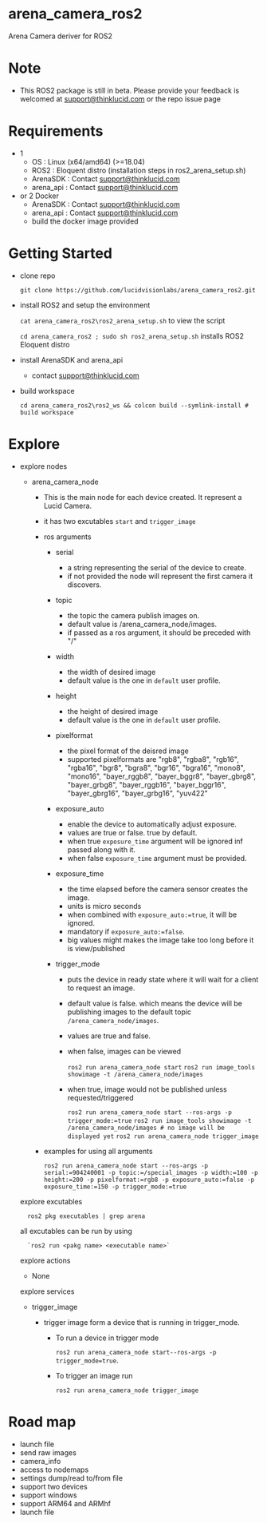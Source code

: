 # arena_camera_ros2
Arena Camera deriver for ROS2

# Note
- This ROS2 package is still in beta. Please provide your feedback is welcomed at support@thinklucid.com or the repo issue page
  
# Requirements
- 1 
  - OS       : Linux (x64/amd64) (>=18.04) 
  - ROS2     : Eloquent distro (installation steps in ros2_arena_setup.sh)
  - ArenaSDK : Contact support@thinklucid.com
  - arena_api : Contact support@thinklucid.com
- or 2 Docker
  - ArenaSDK : Contact support@thinklucid.com
  - arena_api : Contact support@thinklucid.com
  - build the docker image provided
  
# Getting Started
- clone repo
    
    `git clone https://github.com/lucidvisionlabs/arena_camera_ros2.git`

- install ROS2 and setup the environment 
    
    `cat arena_camera_ros2\ros2_arena_setup.sh` to view the script

    `cd arena_camera_ros2 ; sudo sh ros2_arena_setup.sh` installs ROS2 Eloquent distro

- install ArenaSDK and arena_api
  - contact support@thinklucid.com

- build workspace
    
    `cd arena_camera_ros2\ros2_ws && colcon build --symlink-install # build workspace`

# Explore
- explore nodes
    - arena_camera_node
      - This is the main node for each device created. It represent a Lucid Camera.
      - it has two excutables `start` and `trigger_image`
      - ros arguments
        - serial 
          - a string representing the serial of the device to create.
          - if not provided the node will represent the first camera it discovers.
        - topic
          - the topic the camera publish images on.
          - default value is /arena_camera_node/images.
          - if passed as a ros argument, it should be preceded with "/"
        - width
          - the width of desired image
          - default value is the one in `default` user profile.
        - height
          - the height of desired image
          - default value is the one in `default` user profile.
        - pixelformat
          - the pixel format of the deisred image
          - supported pixelformats are "rgb8", "rgba8", "rgb16", "rgba16", "bgr8", "bgra8", "bgr16", "bgra16",
                                       "mono8", "mono16", "bayer_rggb8", "bayer_bggr8", "bayer_gbrg8",
                                       "bayer_grbg8", "bayer_rggb16", "bayer_bggr16", "bayer_gbrg16", "bayer_grbg16", 
                                       "yuv422"
        - exposure_auto
          - enable the device to automatically adjust exposure.
          - values are true or false. true by default.
          - when true `exposure_time` argument will be ignored inf passed along with it.
          - when false `exposure_time` argument must be provided. 
        - exposure_time
          - the time elapsed before the camera sensor creates the image.
          - units is micro seconds
          - when combined with `exposure_auto:=true`, it will be ignored.
          - mandatory if `exposure_auto:=false`.
          - big values might makes the image take too long before it is view/published

        - trigger_mode
          - puts the device in ready state where it will wait for a client to request an image.
          - default value is false. which means the device will be publishing images to the
            default topic `/arena_camera_node/images`.
          - values are true and false.
          - when false, images can be viewed 
  
            `ros2 run arena_camera_node start`
            `ros2 run image_tools showimage -t /arena_camera_node/images`
          
          - when true, image would not be published unless requested/triggered
  
            `ros2 run arena_camera_node start --ros-args -p trigger_mode:=true`
            `ros2 run image_tools showimage -t /arena_camera_node/images # no image will be displayed yet`
            `ros2 run arena_camera_node trigger_image`
       - examples for using all arguments
            
            `ros2 run arena_camera_node start --ros-args -p serial:=904240001 -p topic:=/special_images -p width:=100 -p height:=200 -p pixelformat:=rgb8 -p exposure_auto:=false -p exposure_time:=150 -p trigger_mode:=true` 

    explore excutables

        ros2 pkg executables | grep arena
    
    all excutables can be run by using 
        
        `ros2 run <pakg name> <executable name>`

    explore actions
    - None

    explore services 
    - trigger_image 
      - trigger image form a device that is running in trigger_mode.
  
        - To run a device in trigger mode
    
            `ros2 run arena_camera_node start--ros-args -p trigger_mode=true`.
        
        - To trigger an image run 
            
            `ros2 run arena_camera_node trigger_image`

# Road map
- launch file
- send raw images
- camera_info
- access to nodemaps
- settings dump/read to/from file
- support two devices
- support windows
- support ARM64 and ARMhf
- launch file